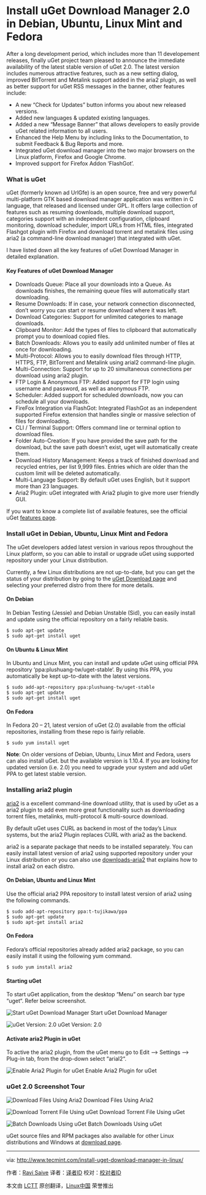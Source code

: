 Install uGet Download Manager 2.0 in Debian, Ubuntu, Linux Mint and Fedora
================================================================================
After a long development period, which includes more than 11 developement releases, finally uGet project team pleased to announce the immediate availability of the latest stable version of uGet 2.0. The latest version includes numerous attractive features, such as a new setting dialog, improved BitTorrent and Metalink support added in the aria2 plugin, as well as better support for uGet RSS messages in the banner, other features include:

- A new “Check for Updates” button informs you about new released versions.
- Added new languages & updated existing languages.
- Added a new “Message Banner” that allows developers to easily provide uGet related information to all users.
- Enhanced the Help Menu by including links to the Documentation, to submit Feedback & Bug Reports and more.
- Integrated uGet download manager into the two major browsers on the Linux platform, Firefox and Google Chrome.
- Improved support for Firefox Addon ‘FlashGot’.

### What is uGet ###

uGet (formerly known ad UrlGfe) is an open source, free and very powerful multi-platform GTK based download manager application was written in C language, that released and licensed under GPL. It offers large collection of features such as resuming downloads, multiple download support, categories support with an independent configuration, clipboard monitoring, download scheduler, import URLs from HTML files, integrated Flashgot plugin with Firefox and download torrent and metalink files using aria2 (a command-line download manager) that integrated with uGet.

I have listed down all the key features of uGet Download Manager in detailed explanation.

#### Key Features of uGet Download Manager ####

- Downloads Queue: Place all your downloads into a Queue. As downloads finishes, the remaining queue files will automatically start downloading.
- Resume Downloads: If in case, your network connection disconnected, don’t worry you can start or resume download where it was left.
- Download Categories: Support for unlimited categories to manage downloads.
- Clipboard Monitor: Add the types of files to clipboard that automatically prompt you to download copied files.
- Batch Downloads: Allows you to easily add unlimited number of files at once for downloading.
- Multi-Protocol: Allows you to easily download files through HTTP, HTTPS, FTP, BitTorrent and Metalink using arial2 command-line plugin.
- Multi-Connection: Support for up to 20 simultaneous connections per download using aria2 plugin.
- FTP Login & Anonymous FTP: Added support for FTP login using username and password, as well as anonymous FTP.
- Scheduler: Added support for scheduled downloads, now you can schedule all your downloads.
- FireFox Integration via FlashGot: Integrated FlashGot as an independent supported Firefox extension that handles single or massive selection of files for downloading.
- CLI / Terminal Support: Offers command line or terminal option to download files.
- Folder Auto-Creation: If you have provided the save path for the download, but the save path doesn’t exist, uget will automatically create them.
- Download History Management: Keeps a track of finished download and recycled entries, per list 9,999 files. Entries which are older than the custom limit will be deleted automatically.
- Multi-Language Support: By default uGet uses English, but it support more than 23 languages.
- Aria2 Plugin: uGet integrated with Aria2 plugin to give more user friendly GUI.

If you want to know a complete list of available features, see the official uGet [features page][1].

### Install uGet in Debian, Ubuntu, Linux Mint and Fedora ###

The uGet developers added latest version in various repos throughout the Linux platform, so you can able to install or upgrade uGet using supported repository under your Linux distribution.

Currently, a few Linux distributions are not up-to-date, but you can get the status of your distribution by going to the [uGet Download page][2] and selecting your preferred distro from there for more details.

#### On Debian ####

In Debian Testing (Jessie) and Debian Unstable (Sid), you can easily install and update using the official repository on a fairly reliable basis.

    $ sudo apt-get update
    $ sudo apt-get install uget

#### On Ubuntu & Linux Mint ####

In Ubuntu and Linux Mint, you can install and update uGet using official PPA repository ‘ppa:plushuang-tw/uget-stable‘. By using this PPA, you automatically be kept up-to-date with the latest versions.

    $ sudo add-apt-repository ppa:plushuang-tw/uget-stable
    $ sudo apt-get update
    $ sudo apt-get install uget

#### On Fedora ####

In Fedora 20 – 21, latest version of uGet (2.0) available from the official repositories, installing from these repo is fairly reliable.

    $ sudo yum install uget

**Note**: On older versions of Debian, Ubuntu, Linux Mint and Fedora, users can also install uGet. but the available version is 1.10.4. If you are looking for updated version (i.e. 2.0) you need to upgrade your system and add uGet PPA to get latest stable version.

### Installing aria2 plugin ###

[aria2][3] is a excellent command-line download utility, that is used by uGet as a aria2 plugin to add even more great functionality such as downloading torrent files, metalinks, multi-protocol & multi-source download.

By default uGet uses CURL as backend in most of the today’s Linux systems, but the aria2 Plugin replaces CURL with aria2 as the backend.

aria2 is a separate package that needs to be installed separately. You can easily install latest version of aria2 using supported repository under your Linux distribution or you can also use [downloads-aria2][4] that explains how to install aria2 on each distro.

#### On Debian, Ubuntu and Linux Mint ####

Use the official aria2 PPA repository to install latest version of aria2 using the following commands.

    $ sudo add-apt-repository ppa:t-tujikawa/ppa
    $ sudo apt-get update
    $ sudo apt-get install aria2

#### On Fedora ####

Fedora’s official repositories already added aria2 package, so you can easily install it using the following yum command.

    $ sudo yum install aria2

#### Starting uGet ####

To start uGet application, from the desktop “Menu” on search bar type “uget“. Refer below screenshot.

![Start uGet Download Manager](http://www.tecmint.com/wp-content/uploads/2014/03/Start-uGet.gif)
Start uGet Download Manager

![uGet Version: 2.0](http://www.tecmint.com/wp-content/uploads/2014/03/uGet-Version.gif)
uGet Version: 2.0

#### Activate aria2 Plugin in uGet ####

To active the aria2 plugin, from the uGet menu go to Edit –> Settings –> Plug-in tab, from the drop-down select “arial2“.

![Enable Aria2 Plugin for uGet](http://www.tecmint.com/wp-content/uploads/2014/03/Enable-Aria2-Plugin.gif)
Enable Aria2 Plugin for uGet

### uGet 2.0 Screenshot Tour ###

![Download Files Using Aria2](http://www.tecmint.com/wp-content/uploads/2014/03/Download-Files-Using-Aria2.gif)
Download Files Using Aria2

![Download Torrent File Using uGet](http://www.tecmint.com/wp-content/uploads/2014/03/Download-Torrent-File.gif)
Download Torrent File Using uGet

![Batch Downloads Using uGet](http://www.tecmint.com/wp-content/uploads/2014/03/Batch-Download-Files.gif)
Batch Downloads Using uGet

uGet source files and RPM packages also available for other Linux distributions and Windows at [download page][5].

--------------------------------------------------------------------------------

via: http://www.tecmint.com/install-uget-download-manager-in-linux/

作者：[Ravi Saive][a]
译者：[译者ID](https://github.com/译者ID)
校对：[校对者ID](https://github.com/校对者ID)

本文由 [LCTT](https://github.com/LCTT/TranslateProject) 原创翻译，[Linux中国](https://linux.cn/) 荣誉推出

[a]:http://www.tecmint.com/author/admin/
[1]:http://uget.visuex.com/features
[2]:http://ugetdm.com/downloads
[3]:http://www.tecmint.com/install-aria2-a-multi-protocol-command-line-download-manager-in-rhel-centos-fedora/
[4]:http://ugetdm.com/downloads-aria2
[5]:http://ugetdm.com/downloads